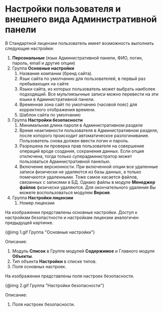 # Настройки пользователя и внешнего вида Административной панели

В Стандартной лицензии пользователь имеет возможность выполнить следующие настройки:

1. **Персональные** (язык Административной панели, ФИО, логин, пароль, email и другие опции)
1. Группа **Основные настройки**
    1. Название компании (бренд сайта).
    1. Язык сайта по умолчанию для пользователей, в первый раз пребывающих на сайте
    1. Языки сайта, из которых пользователь может выбрать наиболее подходящий. Все
    мультиязычные записи можно перевести на эти языки в Административной панели.
    1. Временная зона сайт по умолчанию (часовой пояс) для корректного отображения времени.
    1. Шаблон сайта по умолчанию
1. Группа **Настройки безопасности**
    1. Минимальная длина пароля в Административном разделе
    1. Время неактивности пользователя в Административном разделе, после которого происходит
    автоматическое разлогинивание. Пользователь снова должен ввести логин и пароль.
    1. Разрешена ли проверка прав пользователя на совершение операций вроде создания, сохранения
    данных. Если опция отключена, тогда только суперадминистратор может пользоваться Административной 
    панелью.
    1. Включение версионности. При включенной опции все удаленные записи физически не удаляются из
    базы данных, а только помечаются удаленными. Тоже самое касается файлов, связанных с записями в БД.
    Однако файлы в модуле **Менеджер файлов** физически удаляются.
    Для окончательного удаления Вы можете воспользоваться модулем **Версия**. 
1. Группа **Настройки лицензии**
    1. Номер лицензии

На изображении представлены основные настройки. Доступ к настройкам безопастности и настройкам лицензии
аналогичен предыдущей картинке.

{@img 1.gif Группа "Основные настройки"}

Описание:

1. Модуль **Список** в Группе модулей **Содержимое** и Главного модуля **Объекты**.
1. Тип объекта **Настройки** в списке типов.
1. Поля основных настроек.

На изображении представлены поля настроек безопасности.

{@img 2.gif Группа "Настройки безопасности"}

Описание:

1. Поля настроек безопасности. 